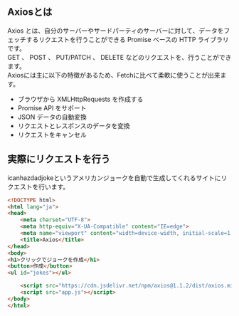 ## Axiosとは
 Axios とは、自分のサーバーやサードパーティのサーバーに対して、データをフェッチするリクエストを行うことができる Promise ベースの HTTP ライブラリです。  
 GET 、 POST 、 PUT/PATCH 、 DELETE などのリクエストを、行うことができます。  
 Axiosには主に以下の特徴があるため、Fetchに比べて柔軟に使うことが出来ます。
- ブラウザから XMLHttpRequests を作成する
- Promise API をサポート
- JSON データの自動変換
- リクエストとレスポンスのデータを変換
- リクエストをキャンセル

## 実際にリクエストを行う
icanhazdadjokeというアメリカンジョークを自動で生成してくれるサイトにリクエストを行います。
```html
<!DOCTYPE html>
<html lang="ja">
<head>
    <meta charset="UTF-8">
    <meta http-equiv="X-UA-Compatible" content="IE=edge">
    <meta name="viewport" content="width=device-width, initial-scale=1.0">
    <title>Axios</title>
</head>
<body>
<h1>クリックでジョークを作成</h1>
<button>作成</button>
<ul id="jokes"></ul>

    <script src="https://cdn.jsdelivr.net/npm/axios@1.1.2/dist/axios.min.js"></script>
    <script src="app.js"></script>
</body>
</html>
```

```javascript

```
